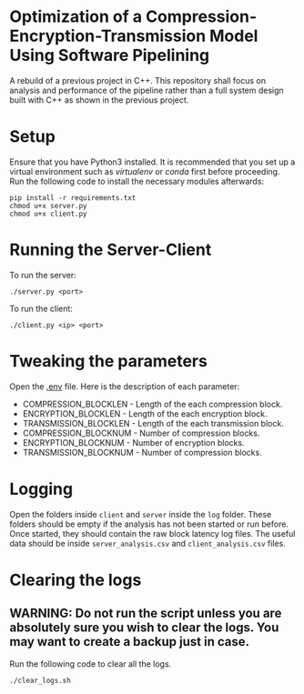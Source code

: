 # Optimization of a Compression-Encryption-Transmission Model Using Software Pipelining
A rebuild of a previous project in C++. This repository shall focus on analysis and performance of the pipeline rather than a full system design built with C++ as shown in the previous project.



# Setup
Ensure that you have Python3 installed. It is recommended that you set up a virtual environment such as *virtualenv* or *conda* first before proceeding. Run the following code to install the necessary modules afterwards:
```
pip install -r requirements.txt
chmod u+x server.py
chmod u+x client.py
```

# Running the Server-Client
To run the server:
```
./server.py <port>
```

To run the client:
```
./client.py <ip> <port>
```

# Tweaking the parameters
Open the [.env](.env) file. Here is the description of each parameter:
-   COMPRESSION_BLOCKLEN - Length of the each compression block.
-   ENCRYPTION_BLOCKLEN - Length of the each encryption block.
-   TRANSMISSION_BLOCKLEN - Length of the each transmission block.
-   COMPRESSION_BLOCKNUM - Number of compression blocks.
-   ENCRYPTION_BLOCKNUM - Number of encryption blocks.
-   TRANSMISSION_BLOCKNUM - Number of compression blocks.

# Logging
Open the folders inside `client` and `server` inside the `log` folder. These folders should be empty if the analysis has not been started or run before. Once started, they should contain the raw block latency log files. The useful data should be inside `server_analysis.csv` and `client_analysis.csv` files.

# Clearing the logs
## WARNING: Do not run the script unless you are absolutely sure you wish to clear the logs. You may want to create a backup just in case.
Run the following code to clear all the logs.
```
./clear_logs.sh
```